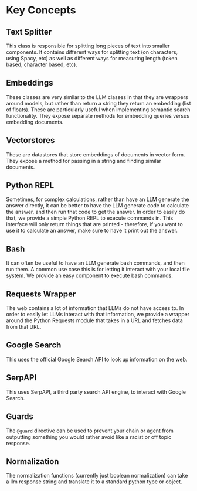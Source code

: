 # Key Concepts

## Text Splitter

This class is responsible for splitting long pieces of text into smaller components.
It contains different ways for splitting text (on characters, using Spacy, etc)
as well as different ways for measuring length (token based, character based, etc).

## Embeddings

These classes are very similar to the LLM classes in that they are wrappers around models,
but rather than return a string they return an embedding (list of floats). These are particularly useful when
implementing semantic search functionality. They expose separate methods for embedding queries versus embedding documents.

## Vectorstores

These are datastores that store embeddings of documents in vector form.
They expose a method for passing in a string and finding similar documents.

## Python REPL

Sometimes, for complex calculations, rather than have an LLM generate the answer directly,
it can be better to have the LLM generate code to calculate the answer, and then run that code to get the answer.
In order to easily do that, we provide a simple Python REPL to execute commands in.
This interface will only return things that are printed -
therefore, if you want to use it to calculate an answer, make sure to have it print out the answer.

## Bash

It can often be useful to have an LLM generate bash commands, and then run them.
A common use case this is for letting it interact with your local file system.
We provide an easy component to execute bash commands.

## Requests Wrapper

The web contains a lot of information that LLMs do not have access to.
In order to easily let LLMs interact with that information,
we provide a wrapper around the Python Requests module that takes in a URL and fetches data from that URL.

## Google Search

This uses the official Google Search API to look up information on the web.

## SerpAPI

This uses SerpAPI, a third party search API engine, to interact with Google Search.

## Guards

The `@guard` directive can be used to prevent your chain or agent from outputting something you would rather avoid like a racist or off topic response.

## Normalization

The normalization functions (currently just boolean normalization) can take a llm response string and translate it to a standard python type or object.
